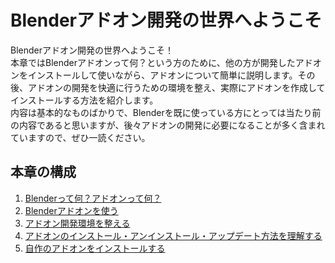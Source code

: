 <div id="ch_title_img_1"></div>

<div id="ch_title_text"></div>

# Blenderアドオン開発の世界へようこそ

<div id="ch_body"></div>

Blenderアドオン開発の世界へようこそ！  
本章ではBlenderアドオンって何？という方のために、他の方が開発したアドオンをインストールして使いながら、アドオンについて簡単に説明します。その後、アドオンの開発を快適に行うための環境を整え、実際にアドオンを作成してインストールする方法を紹介します。  
内容は基本的なものばかりで、Blenderを既に使っている方にとっては当たり前の内容であると思いますが、後々アドオンの開発に必要になることが多く含まれていますので、ぜひ一読ください。

<div id="space_chapter_1"></div>

<div id="ch_toc_title"></div>

## 本章の構成

<div id="ch_toc"></div>

1. [Blenderって何？アドオンって何？](01_What_is_Blender_What_is_Add-on.md)
2. [Blenderアドオンを使う](02_Use_Blender_Add-on.md)
3. [アドオン開発環境を整える](03_Prepare_Add-on_development_environment.md)
4. [アドオンのインストール・アンインストール・アップデート方法を理解する](04_Understand_Install_Uninstall_Update_Add-on.md)
5. [自作のアドオンをインストールする](05_Install_own_Add-on.md)


<div id="space_chapter_1"></div>

